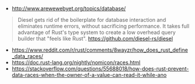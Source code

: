 - http://www.arewewebyet.org/topics/database/

> Diesel gets rid of the boilerplate for database interaction and eliminates runtime errors, without sacrificing performance. It takes full advantage of Rust's type system to create a low overhead query builder that "feels like Rust".
> https://github.com/diesel-rs/diesel

- https://www.reddit.com/r/rust/comments/8wayzr/how_does_rust_define_data_races/
- https://doc.rust-lang.org/nightly/nomicon/races.html
- https://stackoverflow.com/questions/55688018/how-does-rust-prevent-data-races-when-the-owner-of-a-value-can-read-it-while-ano
